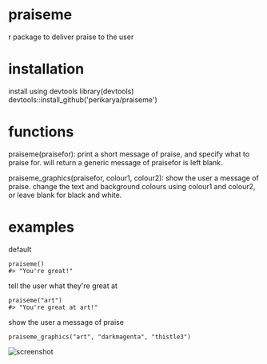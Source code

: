 # praiseme
r package to deliver praise to the user

<h1>installation</h1>
install using devtools
library(devtools)
devtools::install_github('perikarya/praiseme')

<h1>functions</h1>
praiseme(praisefor): print a short message of praise, and specify what to praise for. will return a generic message of praisefor is left blank.



praiseme_graphics(praisefor, colour1, colour2): show the user a message of praise. change the text and background colours using colour1 and colour2, or leave blank for black and white.

<h1>examples</h1>

default
```library(praiseme)
praiseme()
#> "You're great!"
```

tell the user what they're great at
```library(praiseme)
praiseme("art")
#> "You're great at art!"
```

show the user a message of praise
```library(praiseme)
praiseme_graphics("art", "darkmagenta", "thistle3")
```
![screenshot](https://i.ibb.co/TqsyYmG/Screen-Shot-2019-10-30-at-2-18-28-pm.png)
